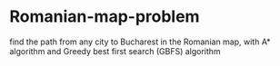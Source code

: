 # Romanian-map-problem
find the path from any city to Bucharest in the Romanian map, with A* algorithm and Greedy best first search (GBFS) algorithm
